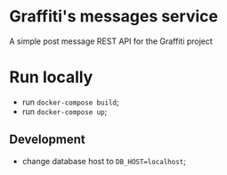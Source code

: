 # Graffiti's messages service
A simple post message REST API for the Graffiti project

# Run locally
- run `docker-compose build`;
- run `docker-compose up`;

## Development
- change database host to `DB_HOST=localhost`; 
